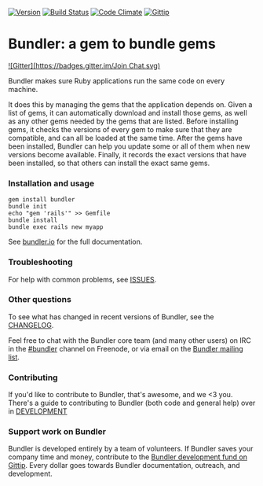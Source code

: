 [![Version     ](https://img.shields.io/gem/v/bundler.svg?style=flat)](https://rubygems.org/gems/bundler)
[![Build Status](https://img.shields.io/travis/bundler/bundler/master.svg?style=flat)](https://travis-ci.org/bundler/bundler)
[![Code Climate](https://img.shields.io/codeclimate/github/bundler/bundler.svg?style=flat)](https://codeclimate.com/github/bundler/bundler)
[![Gittip
](http://img.shields.io/gittip/bundler.svg?style=flat)](http://gittip.com/bundler)

# Bundler: a gem to bundle gems
[![Gitter](https://badges.gitter.im/Join Chat.svg)](https://gitter.im/meganemura/bundler?utm_source=badge&utm_medium=badge&utm_campaign=pr-badge&utm_content=badge)

Bundler makes sure Ruby applications run the same code on every machine.

It does this by managing the gems that the application depends on. Given a list of gems, it can automatically download and install those gems, as well as any other gems needed by the gems that are listed. Before installing gems, it checks the versions of every gem to make sure that they are compatible, and can all be loaded at the same time. After the gems have been installed, Bundler can help you update some or all of them when new versions become available. Finally, it records the exact versions that have been installed, so that others can install the exact same gems.

### Installation and usage

```
gem install bundler
bundle init
echo "gem 'rails'" >> Gemfile
bundle install
bundle exec rails new myapp
```

See [bundler.io](http://bundler.io) for the full documentation.

### Troubleshooting

For help with common problems, see [ISSUES](https://github.com/bundler/bundler/blob/master/ISSUES.md).

### Other questions

To see what has changed in recent versions of Bundler, see the [CHANGELOG](https://github.com/bundler/bundler/blob/master/CHANGELOG.md).

Feel free to chat with the Bundler core team (and many other users) on IRC in the  [#bundler](irc://irc.freenode.net/bundler) channel on Freenode, or via email on the [Bundler mailing list](http://groups.google.com/group/ruby-bundler).

### Contributing

If you'd like to contribute to Bundler, that's awesome, and we <3 you. There's a guide to contributing to Bundler (both code and general help) over in [DEVELOPMENT](https://github.com/bundler/bundler/blob/master/DEVELOPMENT.md)

### Support work on Bundler

Bundler is developed entirely by a team of volunteers. If Bundler saves your company time and money, contribute to the [Bundler development fund on Gittip](http://www.gittip.com/bundler). Every dollar goes towards Bundler documentation, outreach, and development.
